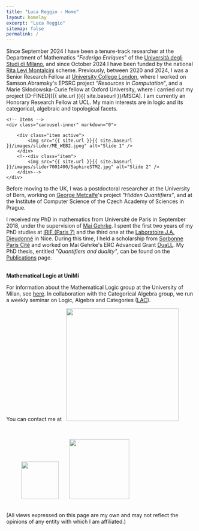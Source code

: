 ```yaml
---
title: "Luca Reggio - Home"
layout: homelay
excerpt: "Luca Reggio"
sitemap: false
permalink: /
---
```


Since September 2024 I have been a tenure-track researcher at the Department of Mathematics _"Federigo Enriques_" of the [Università degli Studi di Milano](https://www.unimi.it/en), and since October 2024 I have been funded by the national [Rita Levi Montalcini](https://bandomontalcini.mur.gov.it/) scheme.
Previously, between 2020 and 2024, I was a Senior Research Fellow at [University College London](https://www.ucl.ac.uk/), where I worked on Samson Abramsky's EPSRC project _"Resources in Computation_", and a Marie Skłodowska-Curie fellow at Oxford University, where I carried out my project [D-FINED]({{ site.url }}{{ site.baseurl }}/MSCA). I am currently an Honorary Research Fellow at UCL.
My main interests are in logic and its categorical, algebraic and topological facets. 

<div markdown="0" id="carousel" class="carousel slide" data-ride="carousel" data-interval="5000" data-pause="hover" >
    <!-- Menu -->
    <!--<ol class="carousel-indicators">
        <li data-target="#carousel" data-slide-to="0" class="active"></li>
        <li data-target="#carousel" data-slide-to="1"></li>
        <li data-target="#carousel" data-slide-to="2"></li>
        <li data-target="#carousel" data-slide-to="3"></li>
        <li data-target="#carousel" data-slide-to="4"></li>
        <li data-target="#carousel" data-slide-to="5"></li>
        <li data-target="#carousel" data-slide-to="6"></li>
    </ol>-->

    <!-- Items -->
    <div class="carousel-inner" markdown="0">

        <div class="item active">
            <img src="{{ site.url }}{{ site.baseurl }}/images/slider/ME_WEB2.jpeg" alt="Slide 1" />
        </div>
        <!--<div class="item">
            <img src="{{ site.url }}{{ site.baseurl }}/images/slider7001400/SaphireSTM2.jpg" alt="Slide 2" />
        </div>-->
    </div>
  <!--<a class="left carousel-control" href="#carousel" role="button" data-slide="prev">
    <span class="glyphicon glyphicon-chevron-left" aria-hidden="true"></span>
    <span class="sr-only">Previous</span>
  </a>
  <a class="right carousel-control" href="#carousel" role="button" data-slide="next">
    <span class="glyphicon glyphicon-chevron-right" aria-hidden="true"></span>
    <span class="sr-only">Next</span>
  </a>-->
</div>

Before moving to the UK, I was a postdoctoral researcher at the University of Bern, working on [George Metcalfe](https://www.math.unibe.ch/about_us/personen/prof_dr_metcalfe_george/index_eng.html)'s project _"Hidden Quantifiers"_, and at the Institute of Computer Science of the Czech Academy of Sciences in Prague.

I received my PhD in mathematics from Université de Paris in September 2018, under the supervision of [Mai Gehrke](https://math.unice.fr/~mgehrke/). I spent the first two years of my PhD studies at [IRIF (Paris 7)](https://www.irif.fr/en/index) and the third one at the [Laboratoire J.A. Dieudonné](https://math.unice.fr/) in Nice. During this time, I held a scholarship from [Sorbonne Paris Cité](http://www.sorbonne-paris-cite.fr/) and worked on Mai Gehrke's ERC Advanced Grant [DuaLL](https://www.irif.fr/~mgehrke/DuaLL.htm). My PhD thesis, entitled _"Quantifiers and duality"_, can be found on the [Publications](publications) page.

<br>
<b>Mathematical Logic at UniMi</b>

For information about the Mathematical Logic group at the University of Milan, see [here](https://matematica.unimi.it/it/ricerca/attivita-e-risultati-di-ricerca/aree-e-linee-di-ricerca/logica-matematica). In collaboration with the Categorical Algebra group, we run a weekly seminar on Logic, Algebra and Categories ([LAC](https://lac.unimi.it/)).
<br>

<p>You can contact me at &nbsp; 
  <img src="{{ site.url }}{{ site.baseurl }}/images/email-address.jpg" style="width: 300px"></p>


<br>

<figure class="fourth">
  <img src="{{ site.url }}{{ site.baseurl }}/images/shutdown.png" style="width: 100px">
  &nbsp; &nbsp; &nbsp;
  <img src="{{ site.url }}{{ site.baseurl }}/images/hk.jpg" style="width: 160px">
</figure>

<br>
(All views expressed on this page are my own and may not reflect the opinions of any entity with which I am affiliated.)

<br>
